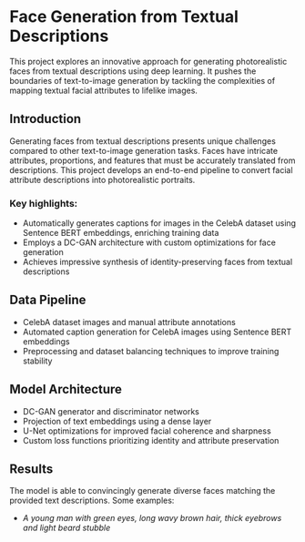# Face Generation from Textual Descriptions

This project explores an innovative approach for generating photorealistic faces from textual descriptions using deep learning. It pushes the boundaries of text-to-image generation by tackling the complexities of mapping textual facial attributes to lifelike images.

## Introduction
Generating faces from textual descriptions presents unique challenges compared to other text-to-image generation tasks. Faces have intricate attributes, proportions, and features that must be accurately translated from descriptions. This project develops an end-to-end pipeline to convert facial attribute descriptions into photorealistic portraits.

### Key highlights:
- Automatically generates captions for images in the CelebA dataset using Sentence BERT embeddings, enriching training data
- Employs a DC-GAN architecture with custom optimizations for face generation
- Achieves impressive synthesis of identity-preserving faces from textual descriptions

## Data Pipeline
- CelebA dataset images and manual attribute annotations
- Automated caption generation for CelebA images using Sentence BERT embeddings
- Preprocessing and dataset balancing techniques to improve training stability

## Model Architecture
- DC-GAN generator and discriminator networks
- Projection of text embeddings using a dense layer
- U-Net optimizations for improved facial coherence and sharpness
- Custom loss functions prioritizing identity and attribute preservation

## Results
The model is able to convincingly generate diverse faces matching the provided text descriptions. Some examples:

- _A young man with green eyes, long wavy brown hair, thick eyebrows and light beard stubble_
 

  


